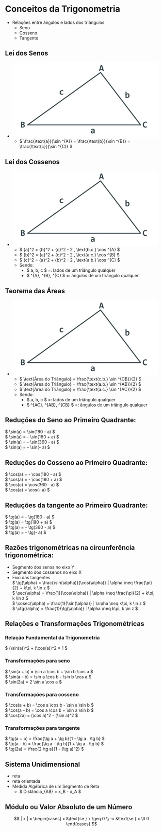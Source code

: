 # Conceitos da Trigonometria

- Relações entre ángulos e lados dos triângulos
    - Seno
    - Cosseno
    - Tangente

## Lei dos Senos
- ![](img/lei-seno-cosseno.png)
    - $ \frac{\text{a}}{\sin \^{A}} = \frac{\text{b}}{\sin \^{B}} = \frac{\text{c}}{\sin \^{C}} $

## Lei dos Cossenos
- ![](img/lei-seno-cosseno.png)
    - $ {a}^2 = {b}^2 + {c}^2 - 2 \, \text{b.c.} \cos \^{A} $
    - $ {b}^2 = {a}^2 + {c}^2 - 2 \, \text{a.c.} \cos \^{B} $
    - $ {c}^2 = {a}^2 + {b}^2 - 2 \, \text{a.b.} \cos \^{C} $
    - Sendo:
        - $ a, b, c $ =: lados de um triângulo qualquer
        - $ \^{A}, \^{B}, \^{C} $ =: ângulos de um triângulo qualquer

## Teorema das Áreas
- ![](img/lei-seno-cosseno.png)
    - $ \text{Área do Triângulo} = \frac{\text{c.b.} \sin \^{CB}}{2} $
    - $ \text{Área do Triângulo} = \frac{\text{a.b.} \sin \^{AB}}{2} $
    - $ \text{Área do Triângulo} = \frac{\text{a.c.} \sin \^{AC}}{2} $
    - Sendo:
        - $ a, b, c $ =: lados de um triângulo qualquer
        - $ \^{AC}, \^{AB}, \^{CB} $ =: ângulos de um triângulo qualquer

## Reduções do Seno ao Primeiro Quadrante:
$ \sin(a) = \sin(180 - a) $  
$ \sin(a) = - \sin(180 + a) $  
$ \sin(a) = - \sin(360 - a) $  
$ \sin(a) = - \sin(- a) $  

## Reduções do Cosseno ao Primeiro Quadrante:
$ \cos(a) = - \cos(180 - a) $  
$ \cos(a) = - \cos(180 + a) $  
$ \cos(a) = \cos(360 - a) $  
$ \cos(a) = \cos(- a) $  

## Reduções da tangente ao Primeiro Quadrante:
$ \tg(a) = - \tg(180 - a) $  
$ \tg(a) = \tg(180 + a) $  
$ \tg(a) = - \tg(360 - a) $  
$ \tg(a) = - \tg(- a) $  

## Razões trigonométricas na circunferência trigonométrica:
- Segmento dos senos no eixo Y
- Segmento dos cossenos no eixo X
- Eixo das tangentes  
$ \tg(\alpha) = \frac{\sin(\alpha)}{\cos(\alpha)} | \alpha \neq \frac{\pi}{2} + k\pi, k \in z $  
$ \sec(\alpha) = \frac{1}{\cos(\alpha)} | \alpha \neq \frac{\pi}{2} + k\pi, k \in z $  
$ \cosec(\alpha) = \frac{1}{\sin(\alpha)} | \alpha \neq k\pi, k \in z $  
$ \ctg(\alpha) = \frac{1}{\tg(\alpha)} | \alpha \neq k\pi, k \in z $   

## Relações e Transformações Trigonométricas

### Relação Fundamental da Trigonometria
$ (\sin(a))^2 + (\cos(a))^2 = 1 $

### Transformações para seno
$ \sin(a + b) = \sin a \cos b + \sin b \cos a $  
$ \sin(a - b) = \sin a \cos b - \sin b \cos a $  
$ \sin(2a) = 2 \sin a \cos a $  

### Transformações para cosseno
$ \cos(a + b) = \cos a \cos b - \sin a \sin b $  
$ \cos(a - b) = \cos a \cos b + \sin a \sin b $  
$ \cos(2a) = (\cos a)^2 - (\sin a)^2 $  

### Transformações para tangente
$ \tg(a + b) = \frac{\tg a + \tg b}{1 - \tg a . \tg b} $  
$ \tg(a - b) = \frac{\tg a - \tg b}{1 + \tg a . \tg b} $  
$ \tg(2a) = \frac{2 \tg a}{1 - (\tg a)^2} $  

## Sistema Unidimensional
- reta
- reta orientada
- Medida Algébrica de um Segmento de Reta
    - $ Distância_{AB} = x_B - x_A $

## Módulo ou Valor Absoluto de um Número
$$
| x | = 
\begin{cases}
    x  &\text{se } x \geq 0 \\
    -x &\text{se } x \lt 0
\end{cases}
$$